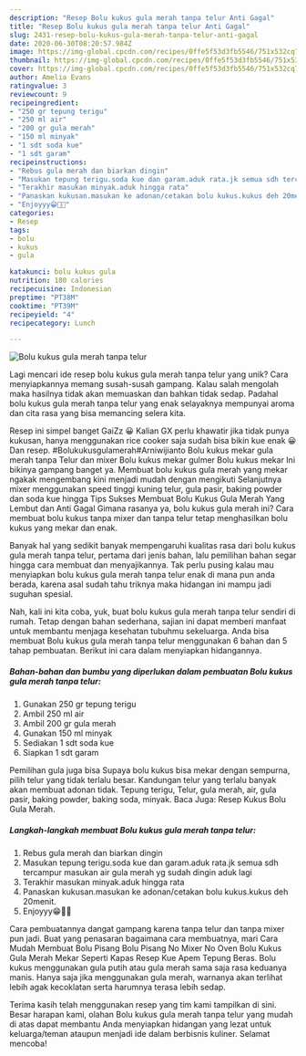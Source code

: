 ```yaml
---
description: "Resep Bolu kukus gula merah tanpa telur Anti Gagal"
title: "Resep Bolu kukus gula merah tanpa telur Anti Gagal"
slug: 2431-resep-bolu-kukus-gula-merah-tanpa-telur-anti-gagal
date: 2020-06-30T08:20:57.984Z
image: https://img-global.cpcdn.com/recipes/0ffe5f53d3fb5546/751x532cq70/bolu-kukus-gula-merah-tanpa-telur-foto-resep-utama.jpg
thumbnail: https://img-global.cpcdn.com/recipes/0ffe5f53d3fb5546/751x532cq70/bolu-kukus-gula-merah-tanpa-telur-foto-resep-utama.jpg
cover: https://img-global.cpcdn.com/recipes/0ffe5f53d3fb5546/751x532cq70/bolu-kukus-gula-merah-tanpa-telur-foto-resep-utama.jpg
author: Amelia Evans
ratingvalue: 3
reviewcount: 9
recipeingredient:
- "250 gr tepung terigu"
- "250 ml air"
- "200 gr gula merah"
- "150 ml minyak"
- "1 sdt soda kue"
- "1 sdt garam"
recipeinstructions:
- "Rebus gula merah dan biarkan dingin"
- "Masukan tepung terigu.soda kue dan garam.aduk rata.jk semua sdh tercampur masukan air gula merah yg sudah dingin aduk lagi"
- "Terakhir masukan minyak.aduk hingga rata"
- "Panaskan kukusan.masukan ke adonan/cetakan bolu kukus.kukus deh 20menit."
- "Enjoyyy😁🤤🤤"
categories:
- Resep
tags:
- bolu
- kukus
- gula

katakunci: bolu kukus gula 
nutrition: 180 calories
recipecuisine: Indonesian
preptime: "PT38M"
cooktime: "PT39M"
recipeyield: "4"
recipecategory: Lunch

---
```



![Bolu kukus gula merah tanpa telur](https://img-global.cpcdn.com/recipes/0ffe5f53d3fb5546/751x532cq70/bolu-kukus-gula-merah-tanpa-telur-foto-resep-utama.jpg)

Lagi mencari ide resep bolu kukus gula merah tanpa telur yang unik? Cara menyiapkannya memang susah-susah gampang. Kalau salah mengolah maka hasilnya tidak akan memuaskan dan bahkan tidak sedap. Padahal bolu kukus gula merah tanpa telur yang enak selayaknya mempunyai aroma dan cita rasa yang bisa memancing selera kita.

Resep ini simpel banget GaiZz 😀 Kalian GX perlu khawatir jika tidak punya kukusan, hanya menggunakan rice cooker saja sudah bisa bikin kue enak 😀 Dan resep. #Bolukukusgulamerah#Arniwijianto Bolu kukus mekar gula merah tanpa Telur dan mixer Bolu kukus mekar gulmer Bolu kukus mekar Ini bikinya gampang banget ya. Membuat bolu kukus gula merah yang mekar ngakak mengembang kini menjadi mudah dengan mengikuti Selanjutnya mixer menggunakan speed tinggi kuning telur, gula pasir, baking powder dan soda kue hingga Tips Sukses Membuat Bolu Kukus Gula Merah Yang Lembut dan Anti Gagal  Gimana rasanya ya, bolu kukus gula merah ini? Cara membuat bolu kukus tanpa mixer dan tanpa telur tetap menghasilkan bolu kukus yang mekar dan enak.

Banyak hal yang sedikit banyak mempengaruhi kualitas rasa dari bolu kukus gula merah tanpa telur, pertama dari jenis bahan, lalu pemilihan bahan segar hingga cara membuat dan menyajikannya. Tak perlu pusing kalau mau menyiapkan bolu kukus gula merah tanpa telur enak di mana pun anda berada, karena asal sudah tahu triknya maka hidangan ini mampu jadi suguhan spesial.


Nah, kali ini kita coba, yuk, buat bolu kukus gula merah tanpa telur sendiri di rumah. Tetap dengan bahan sederhana, sajian ini dapat memberi manfaat untuk membantu menjaga kesehatan tubuhmu sekeluarga. Anda bisa membuat Bolu kukus gula merah tanpa telur menggunakan 6 bahan dan 5 tahap pembuatan. Berikut ini cara dalam menyiapkan hidangannya.

<!--inarticleads1-->

##### Bahan-bahan dan bumbu yang diperlukan dalam pembuatan Bolu kukus gula merah tanpa telur:

1. Gunakan 250 gr tepung terigu
1. Ambil 250 ml air
1. Ambil 200 gr gula merah
1. Gunakan 150 ml minyak
1. Sediakan 1 sdt soda kue
1. Siapkan 1 sdt garam


Pemilihan gula juga bisa Supaya bolu kukus bisa mekar dengan sempurna, pilih telur yang tidak terlalu besar. Kandungan telur yang terlalu banyak akan membuat adonan tidak. Tepung terigu, Telur, gula merah, air, gula pasir, baking powder, baking soda, minyak. Baca Juga: Resep Kukus Bolu Gula Merah. 

<!--inarticleads2-->

##### Langkah-langkah membuat Bolu kukus gula merah tanpa telur:

1. Rebus gula merah dan biarkan dingin
1. Masukan tepung terigu.soda kue dan garam.aduk rata.jk semua sdh tercampur masukan air gula merah yg sudah dingin aduk lagi
1. Terakhir masukan minyak.aduk hingga rata
1. Panaskan kukusan.masukan ke adonan/cetakan bolu kukus.kukus deh 20menit.
1. Enjoyyy😁🤤🤤


Cara pembuatannya dangat gampang karena tanpa telur dan tanpa mixer pun jadi. Buat yang penasaran bagaimana cara membuatnya, mari Cara Mudah Membuat Bolu Pisang Bolu Pisang No Mixer No Oven Bolu Kukus Gula Merah Mekar Seperti Kapas Resep Kue Apem Tepung Beras. Bolu kukus menggunakan gula putih atau gula merah sama saja rasa keduanya manis. Hanya saja jika menggunakan gula merah, warnanya akan terlihat lebih agak kecoklatan serta harumnya terasa lebih sedap. 

Terima kasih telah menggunakan resep yang tim kami tampilkan di sini. Besar harapan kami, olahan Bolu kukus gula merah tanpa telur yang mudah di atas dapat membantu Anda menyiapkan hidangan yang lezat untuk keluarga/teman ataupun menjadi ide dalam berbisnis kuliner. Selamat mencoba!
